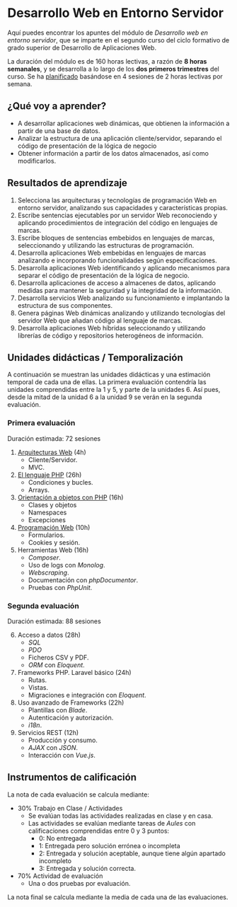 # Desarrollo Web en Entorno Servidor

Aquí puedes encontrar los apuntes del módulo de *Desarrollo web en entorno servidor*, que se imparte en el segundo curso del ciclo formativo de grado superior de Desarrollo de Aplicaciones Web.

La duración del módulo es de 160 horas lectivas, a razón de **8 horas semanales**, y se desarrolla a lo largo de los **dos primeros trimestres** del curso. Se ha [planificado](planning.md) basándose en 4 sesiones de 2 horas lectivas por semana.

## ¿Qué voy a aprender?

* A desarrollar aplicaciones web dinámicas, que obtienen la información a partir de una base de datos.
* Analizar la estructura de una aplicación cliente/servidor, separando el código de presentación de la lógica de negocio
* Obtener información a partir de los datos almacenados, así como modificarlos.

## Resultados de aprendizaje

1. Selecciona las arquitecturas y tecnologías de programación Web en entorno servidor, analizando sus capacidades y características propias.
2. Escribe sentencias ejecutables por un servidor Web reconociendo y aplicando procedimientos de integración del código en lenguajes de marcas.
3. Escribe bloques de sentencias embebidos en lenguajes de marcas, seleccionando y utilizando las estructuras de programación.
4. Desarrolla aplicaciones Web embebidas en lenguajes de marcas analizando e incorporando funcionalidades según especificaciones.
5. Desarrolla aplicaciones Web identificando y aplicando mecanismos para separar el código de presentación de la lógica de negocio.
6. Desarrolla aplicaciones de acceso a almacenes de datos, aplicando medidas para mantener la seguridad y la integridad de la información.
7. Desarrolla servicios Web analizando su funcionamiento e implantando la estructura de sus componentes.
8. Genera páginas Web dinámicas analizando y utilizando tecnologías del servidor Web que añadan código al lenguaje de marcas.
9. Desarrolla aplicaciones Web híbridas seleccionando y utilizando librerías de código y repositorios heterogéneos de información.

## Unidades didácticas / Temporalización

A continuación se muestran las unidades didácticas y una estimación temporal de cada una de ellas.
La primera evaluación contendría las unidades comprendidas entre la 1 y 5, y parte de la unidades 6. Así pues, desde la mitad de la  unidad 6 a la unidad 9 se verán en la segunda evaluación.

### Primera evaluación

Duración estimada: 72 sesiones

1. [Arquitecturas Web](01arquitecturas.md) (4h)
    * Cliente/Servidor.
    * MVC.
2. [El lenguaje PHP](02php.md) (26h)
    * Condiciones y bucles.
    * Arrays.
3. [Orientación a objetos con PHP](03phpoo.md) (16h)
    * Clases y objetos
    * Namespaces
    * Excepciones
4. [Programación Web](04web.md) (10h)
    * Formularios.
    * Cookies y sesión.
5. Herramientas Web (16h)
    * *Composer*.
    * Uso de logs con *Monolog*.
    * *Webscraping*.
    * Documentación con *phpDocumentor*.
    * Pruebas con *PhpUnit*.

### Segunda evaluación

Duración estimada: 88 sesiones

6. Acceso a datos (28h)
    * *SQL*
    * *PDO*
    * Ficheros CSV y PDF.
    * *ORM* con *Eloquent*.
7. Frameworks PHP. Laravel básico (24h)
    * Rutas.
    * Vistas.
    * Migraciones e integración con *Eloquent*.
8. Uso avanzado de Frameworks (22h)
    * Plantillas con *Blade*.
    * Autenticación y autorización.
    * *i18n*.
9. Servicios REST (12h)
    * Producción y consumo.
    * *AJAX* con *JSON*.
    * Interacción con *Vue.js*.

## Instrumentos de calificación

La nota de cada evaluación se calcula mediante:

* 30% Trabajo en Clase / Actividades
    * Se evalúan todas las actividades realizadas en clase y en casa.
    * Las actividades se evalúan mediante tareas de *Aules* con calificaciones comprendidas entre 0 y 3 puntos:
        * 0: No entregada
        * 1: Entregada pero solución errónea o incompleta
        * 2: Entregada y solución aceptable, aunque tiene algún apartado incompleto
        * 3: Entregada y solución correcta.
* 70% Actividad de evaluación
    * Una o dos pruebas por evaluación.

La nota final se calcula mediante la media de cada una de las evaluaciones.
